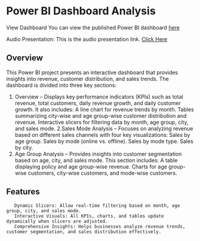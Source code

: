 # Power BI Dashboard Analysis

View Dashboard
You can view the published Power BI dashboard [here](https://app.powerbi.com/groups/me/reports/8e777c1f-31e4-4274-a8be-af5829545972/2bac7f12540074343389?experience=power-bi)

Audio Presentation:
This is the audio presentation link. [Click Here](https://youtu.be/TI6XY232Mi4)

## Overview
This Power BI project presents an interactive dashboard that provides insights into revenue, customer distribution, and sales trends. The dashboard is divided into three key sections:
  1. Overview – Displays key performance indicators (KPIs) such as total revenue, total customers, daily revenue growth, and daily customer growth. It also includes:
      A line chart for revenue trends by month.
      Tables summarizing city-wise and age group-wise customer distribution and revenue.
      Interactive slicers for filtering data by month, age group, city, and sales mode.
  2.Sales Mode Analysis – Focuses on analyzing revenue based on different sales channels with four key visualizations:
      Sales by age group.
      Sales by mode (online vs. offline).
      Sales by mode type.
      Sales by city.
  3. Age Group Analysis – Provides insights into customer segmentation based on age, city, and sales mode. This section includes:
      A table displaying policy and age group-wise revenue.
      Charts for age group-wise customers, city-wise customers, and mode-wise customers.
## Features
       Dynamic Slicers: Allow real-time filtering based on month, age group, city, and sales mode.
       Interactive Visuals: All KPIs, charts, and tables update dynamically when slicers are adjusted.
       Comprehensive Insights: Helps businesses analyze revenue trends, customer segmentation, and sales distribution effectively.
